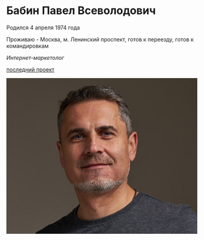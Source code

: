 # Бабин Павел Всеволодович

Pодился 4 апреля 1974 года

Проживаю - Москва, м. Ленинский проспект, готов к переезду, готов к командировкам

_Интернет-маркетолог_

[последний проект](https://new.chaykin.ru/)


![alt text](720385875.png)
